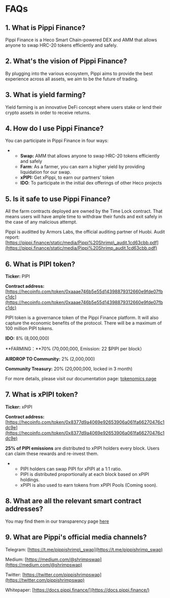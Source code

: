 # FAQs

## 1. **What is Pippi Finance?**

Pippi Finance is a Heco Smart Chain-powered DEX and AMM that allows anyone to swap HRC-20 tokens efficiently and safely.

## **2. What's the vision of Pippi Finance?**

By plugging into the various ecosystem, Pippi aims to provide the best experience across all assets, we aim to be the future of trading.

## **3. What is yield farming?**

Yield farming is an innovative DeFi concept where users stake or lend their crypto assets in order to receive returns.

## **4. How do I use Pippi Finance?**

You can participate in Pippi Finance in four ways:

* * **Swap:** AMM that allows anyone to swap HRC-20 tokens efficiently and safely
  * **Farm**: As a farmer, you can earn a higher yield by providing liquidation for our swap.
  * **xPIPI:** Get xPippi, to earn our partners' token
  * **IDO**: To participate in the initial dex offerings of other Heco projects

## **5. Is it safe to use Pippi Finance?**

All the farm contracts deployed are owned by the Time Lock contract. That means users will have ample time to withdraw their funds and exit safely in the case of any malicious attempt.

Pippi is auditted by Armors Labs, the official auditing partner of Huobi. Audit report: [https://pippi.finance/static/media/Pippi%20Shrimp\_audit.1cd63cbb.pdf](https://pippi.finance/static/media/Pippi%20Shrimp_audit.1cd63cbb.pdf)

## **6. What is PIPI token?**

**Ticker:** PIPI

**Contract address:** [https://hecoinfo.com/token/0xaaae746b5e55d14398879312660e9fde07fbc1dc](https://hecoinfo.com/token/0xaaae746b5e55d14398879312660e9fde07fbc1dc)

PIPI token is a governance token of the Pippi Finance platform. It will also capture the economic benefits of the protocol. There will be a maximum of 100 million PIPI tokens.

**IDO:** 8% \(8,000,000\)

**FARMING：**70% \(70,000,000, Emission: 22 $PIPI per block）

**AIRDROP TO Community:** 2% \(2,000,000\)

**Community Treasury:** 20% \(20,000,000\, locked in 3 month\)

For more details, please visit our documentation page: [tokenomics page](https://docs.pippi.finance/tokenomics)

## **7. What is xPIPI token?**

**Ticker:** xPIPI

**Contract address:** [https://hecoinfo.com/token/0x8377d9a4069e92653906a061fa66270476c1dc9e](https://hecoinfo.com/token/0x8377d9a4069e92653906a061fa66270476c1dc9e)

**25% of PIPI emissions** are distributed to xPIPI holders every block. Users can claim these rewards and re-invest them.

* * PIPI holders can swap PIPI for xPIPI at a 1:1 ratio.
  * PIPI is distributed proportionally at each block based on xPIPI holdings.
  * xPIPI is also used to earn tokens from xPIPI Pools \(Coming soon\).

## **8. What are all the relevant smart contract addresses?**

You may find them in our transparency page [here](https://github.com/Shrimp-Labs/pippi-shrimp-farm)

## **9. What are Pippi's official media channels?**

Telegram: [https://t.me/pippishrimp\_swap](https://t.me/pippishrimp_swap)

Medium: [https://medium.com/@shrimpswap](https://medium.com/@shrimpswap)

Twitter: [https://twitter.com/pippishrimpswap](https://twitter.com/pippishrimpswap)

Whitepaper: [https://docs.pippi.finance/](https://docs.pippi.finance/)

